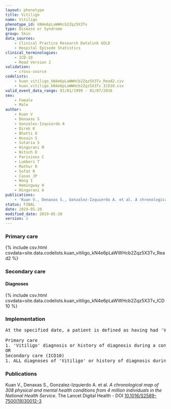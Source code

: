 ```yaml
---
layout: phenotype
title: Vitiligo
name: Vitiligo
phenotype_id: kN4e6pLaWWHcb2Zqz5X3Tv 
type: Disease or Syndrome
group: Skin
data_sources: 
    - Clinical Practice Research Datalink GOLD
    - Hospital Episode Statistics
clinical_terminologies: 
    - ICD-10
    - Read Version 2
validation: 
    - cross-source
codelists: 
    - kuan_vitiligo_kN4e6pLaWWHcb2Zqz5X3Tv_Read2.csv
    - kuan_vitiligo_kN4e6pLaWWHcb2Zqz5X3Tv_ICD10.csv
valid_event_data_range: 01/01/1999 - 01/07/2016
sex: 
    - Female
    - Male
author: 
    - Kuan V
    - Denaxas S
    - Gonzalez-Izquierdo A
    - Direk K
    - Bhatti O
    - Husain S
    - Sutaria S
    - Hingorani M
    - Nitsch D
    - Parisinos C
    - Lumbers T
    - Mathur R
    - Sofat R
    - Casas JP
    - Wong I
    - Hemingway H
    - Hingorani A
publications: 
    - 'Kuan V., Denaxas S., Gonzalez-Izquierdo A. et al. A chronological map of 308 physical and mental health conditions from 4 million individuals in the National Health Service. The Lancet Digital Health - DOI: 10.1016/S2589-7500(19)30012-3' 
status: FINAL
date: 2019-05-20
modified_date: 2019-05-20
version: 1
---
```

### Primary care 
{% include csv.html csvdata=site.data.codelists.kuan_vitiligo_kN4e6pLaWWHcb2Zqz5X3Tv_Read2 %}
### Secondary care 
#### Diagnoses 
{% include csv.html csvdata=site.data.codelists.kuan_vitiligo_kN4e6pLaWWHcb2Zqz5X3Tv_ICD10 %}
### Implementation 
<pre>At the specified date, a patient is defined as having had 'Vitiligo' IF they meet the criteria for any of the following on or before the specified date. The earliest date on which the individual meets any of the following criteria on or before the specified date is defined as the first event date:

Primary care
1. 'Vitiligo' diagnosis or history of diagnosis during a consultation 
OR
Secondary care (ICD10)
1. ALL diagnoses of 'Vitiligo' or history of diagnosis during a hospitalization</pre> 
 
### Publications 
Kuan V., Denaxas S., Gonzalez-Izquierdo A. et al. _A chronological map of 308 physical and mental health conditions from 4 million individuals in the National Health Service_. The Lancet Digital Health - DOI <a href='https://www.thelancet.com/journals/landig/article/PIIS2589-7500(19)30012-3/fulltext'>10.1016/S2589-7500(19)30012-3</a>